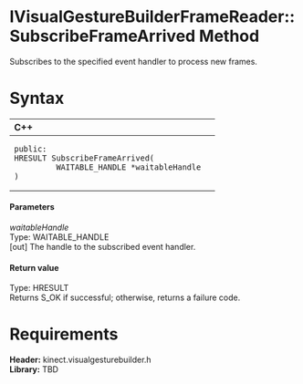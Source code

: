 IVisualGestureBuilderFrameReader::SubscribeFrameArrived Method  
==============================================================  

Subscribes to the specified event handler to process new frames. <span id="syntaxSection"></span>

Syntax  
======  

<table>
<colgroup>
<col width="100%" />
</colgroup>
<thead>
<tr class="header">
<th align="left">C++</th>
</tr>
</thead>
<tbody>
<tr class="odd">
<td align="left"><pre><code>public:  
HRESULT SubscribeFrameArrived(  
         WAITABLE_HANDLE *waitableHandle  
)</code></pre></td>
</tr>
</tbody>
</table>

<span id="ID4EG"></span>
#### Parameters  

*waitableHandle*    
Type: WAITABLE\_HANDLE  
[out] The handle to the subscribed event handler.  

<span id="ID4EP"></span>
#### Return value  

Type: HRESULT  
Returns S\_OK if successful; otherwise, returns a failure code.  

<span id="requirements"></span>

Requirements  
============  

**Header:** kinect.visualgesturebuilder.h  
**Library:** TBD  



<!--Please do not edit the data in the comment block below.-->
<!--
TOCTitle : SubscribeFrameArrived Method
RLTitle : IVisualGestureBuilderFrameReader::SubscribeFrameArrived Method
KeywordK : SubscribeFrameArrived method
KeywordK : IVisualGestureBuilderFrameReader::SubscribeFrameArrived method
KeywordF : IVisualGestureBuilderFrameReader::SubscribeFrameArrived
KeywordF : SubscribeFrameArrived
KeywordF : Microsoft.Kinect.visualgesturebuilder.IVisualGestureBuilderFrameReader.SubscribeFrameArrived(WAITABLE_HANDLE@)
KeywordA : M:Microsoft.Kinect.visualgesturebuilder.IVisualGestureBuilderFrameReader.SubscribeFrameArrived(WAITABLE_HANDLE@)
AssetID : M:Microsoft.Kinect.visualgesturebuilder.IVisualGestureBuilderFrameReader.SubscribeFrameArrived(WAITABLE_HANDLE@)
Locale : en-us
CommunityContent : 1
APIType : Managed
APILocation : 
APIName : Microsoft.Kinect.visualgesturebuilder.IVisualGestureBuilderFrameReader::SubscribeFrameArrived
TargetOS : Windows
TopicType : kbSyntax
DevLang : C++
DocSet : K4Wv2
ProjType : K4Wv2Proj
Technology : Kinect for Windows
Product : Kinect for Windows SDK v2
productversion : 20
-->

